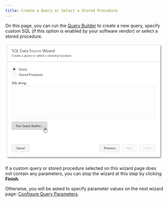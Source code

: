 ```yaml
---
title: Create a Query or Select a Stored Procedure
---
```

On this page, you can run the [Query Builder](../../../../../../interface-elements-for-web/articles/report-designer/interface-elements/query-builder.md) to create a new query, specify custom SQL (if this option is enabled by your software vendor) or select a stored procedure.

![sql-data-source-wizard-run-query-builder](../../../../../images/Img118468.png)

If a custom query or stored procedure selected on this wizard page does not contain any parameters, you can stop the wizard at this step by clicking **Finish**.

Otherwise, you will be asked to specify parameter values on the next wizard page: [Configure Query Parameters](../../../../../../interface-elements-for-web/articles/report-designer/wizards/sql-data-source-wizard/editing-an-existing-data-source/configure-query-parameters.md).